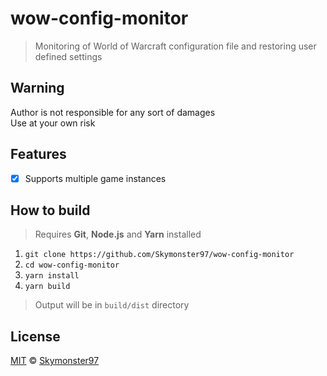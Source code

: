 # wow-config-monitor

> Monitoring of World of Warcraft configuration file and restoring user defined settings

## Warning

Author is not responsible for any sort of damages\
Use at your own risk

## Features

- [x] Supports multiple game instances

## How to build

> Requires **Git**, **Node.js** and **Yarn** installed

1. `git clone https://github.com/Skymonster97/wow-config-monitor`
2. `cd wow-config-monitor`
3. `yarn install`
4. `yarn build`

> Output will be in `build/dist` directory

## License

[MIT](LICENSE.md) © [Skymonster97](https://github.com/Skymonster97)
